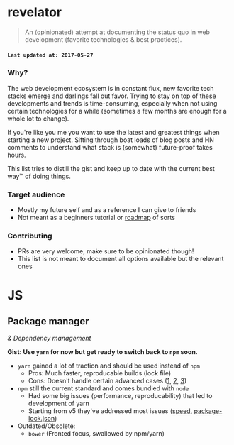 # revelator

> An (opinionated) attempt at documenting the status quo in web development (favorite technologies & best practices).

#### `Last updated at: 2017-05-27`


### Why?

The web development ecosystem is in constant flux, new favorite tech stacks emerge and darlings fall out favor. Trying to stay on top of these developments and trends is time-consuming, especially when not using certain technologies for a while (sometimes a few months are enough for a whole lot to change).

If you're like you me you want to use the latest and greatest things when starting a new project. Sifting through boat loads of blog posts and HN comments to understand what stack is (somewhat) future-proof takes hours.

This list tries to distill the gist and keep up to date with the current best way™ of doing things.


### Target audience
* Mostly my future self and as a reference I can give to friends
* Not meant as a beginners tutorial or [roadmap](https://github.com/kamranahmedse/developer-roadmap) of sorts


### Contributing
* PRs are very welcome, make sure to be opinionated though!
* This list is not meant to document all options available but the relevant ones


# JS

## Package manager

_& Dependency management_

**Gist: Use `yarn` for now but get ready to switch back to `npm` soon.**

- `yarn` gained a lot of traction and should be used instead of `npm`
  - Pros: Much faster, reproducable builds (lock file)
  - Cons: Doesn't handle certain advanced cases ([1](https://github.com/yarnpkg/yarn/issues/2090), [2](https://github.com/yarnpkg/yarn/issues/3507), [3](https://github.com/yarnpkg/yarn/issues/3433))
- `npm` still the current standard and comes bundled with `node`
	- Had some big issues (performance, reproducability) that led to development of yarn 
	- Starting from v5 they've addressed most issues ([speed](https://github.com/thomaschaaf/npm-vs-yarn), [package-lock.json](http://blog.npmjs.org/post/161081169345/v500))
- Outdated/Obsolete:
	- `bower` (Fronted focus, swallowed by npm/yarn)
